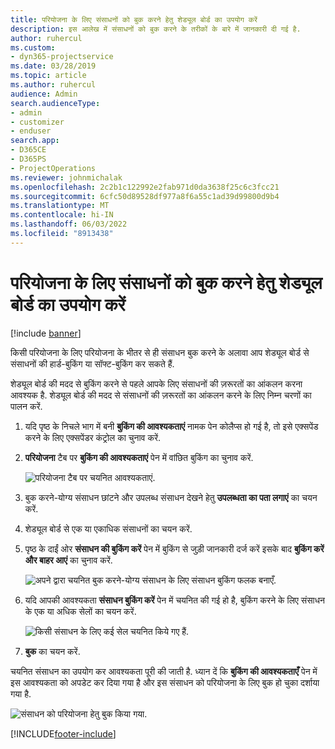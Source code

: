 ```yaml
---
title: परियोजना के लिए संसाधनों को बुक करने हेतु शेड्यूल बोर्ड का उपयोग करें
description: इस आलेख में संसाधनों को बुक करने के तरीकों के बारे में जानकारी दी गई है.
author: ruhercul
ms.custom:
- dyn365-projectservice
ms.date: 03/28/2019
ms.topic: article
ms.author: ruhercul
audience: Admin
search.audienceType:
- admin
- customizer
- enduser
search.app:
- D365CE
- D365PS
- ProjectOperations
ms.reviewer: johnmichalak
ms.openlocfilehash: 2c2b1c122992e2fab971d0da3638f25c6c3fcc21
ms.sourcegitcommit: 6cfc50d89528df977a8f6a55c1ad39d99800d9b4
ms.translationtype: MT
ms.contentlocale: hi-IN
ms.lasthandoff: 06/03/2022
ms.locfileid: "8913438"
---
```

# <a name="use-the-schedule-board-to-book-project-resources"></a>परियोजना के लिए संसाधनों को बुक करने हेतु शेड्यूल बोर्ड का उपयोग करें

[!include [banner](../includes/psa-now-project-operations.md)]

किसी परियोजना के लिए परियोजना के भीतर से ही संसाधन बुक करने के अलावा आप शेड्यूल बोर्ड से संसाधनों की हार्ड-बुकिंग या सॉफ्ट-बुकिंग कर सकते हैं.

शेड्यूल बोर्ड की मदद से बुकिंग करने से पहले आपके लिए संसाधनों की ज़रूरतों का आंकलन करना आवश्यक है. शेड्यूल बोर्ड की मदद से संसाधनों की ज़रूरतों का आंकलन करने के लिए निम्न चरणों का पालन करें.

1. यदि पृष्ठ के निचले भाग में बनी **बुकिंग की आवश्यकताएं** नामक पेन कोलैप्स हो गई है, तो इसे एक्सपेंड करने के लिए एक्सपेंडर कंट्रोल का चुनाव करें.
2. **परियोजना** टैब पर **बुकिंग की आवश्यकताएं** पेन में वांछित बुकिंग का चुनाव करें.

    ![परियोजना टैब पर चयनित आवश्यकताएं.](media/Resource-Management-image73.png)

3. बुक करने-योग्य संसाधन छांटने और उपलब्ध संसाधन देखने हेतु **उपलब्धता का पता लगाएं** का चयन करें. 
4. शेड्यूल बोर्ड से एक या एकाधिक संसाधनों का चयन करें. 
5. पृष्ठ के दाईं ओर **संसाधन की बुकिंग करें** पेन में बुकिंग से जुड़ी जानकारी दर्ज करें इसके बाद **बुकिंग करें और बाहर आएं** का चुनाव करें.

    ![अपने द्वारा चयनित बुक करने-योग्य संसाधन के लिए संसाधन बुकिंग फलक बनाएँ.](media/Resource-Management-image74.png)

6. यदि आपकी आवश्यकता **संसाधन बुकिंग करें** पेन में चयनित की गई हो है, बुकिंग करने के लिए संसाधन के एक या अधिक सेलों का चयन करें.

    ![किसी संसाधन के लिए कई सेल चयनित किये गए हैं.](media/Resource-Management-image75.png)

7. **बुक** का चयन करें.

चयनित संसाधन का उपयोग कर आवश्यकता पूरी की जाती है. ध्यान दें कि **बुकिंग की आवश्यकताएँ** पेन में इस आवश्यकता को अपडेट कर दिया गया है और इस संसाधन को परियोजना के लिए बुक हो चुका दर्शाया गया है.

![संसाधन को परियोजना हेतु बुक किया गया.](media/Resource-Management-image76.png)


[!INCLUDE[footer-include](../includes/footer-banner.md)]
